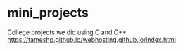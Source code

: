 # mini_projects
 College projects we did using C and C++
https://tameshp.github.io/webhosting.github.io/index.html
